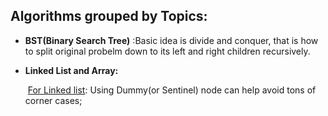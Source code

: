 ## Algorithms grouped by Topics:
 * **BST(Binary Search Tree)** :Basic idea is divide and conquer, that is how to split original probelm down to its left and right children recursively.

 * **Linked List and Array:**

   ​	<u>For Linked list</u>: Using  Dummy(or Sentinel) node can help avoid tons of corner cases;

   ​	
